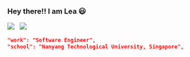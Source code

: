 ### Hey there!! I am Lea 😃

<a href="https://www.linkedin.com/in/leawy/"><img src="https://img.shields.io/badge/linkedin-%230077B5.svg?&style=for-the-badge&logo=linkedin&logoColor=white" /></a>&nbsp;&nbsp;
<a href="mailto:leakin185@gmail.com"><img src="https://img.shields.io/badge/gmail-%23D14836.svg?&style=for-the-badge&logo=gmail&logoColor=white" /></a>&nbsp;&nbsp;&nbsp;&nbsp;

```json
"work": "Software Engineer",
"school": "Nanyang Technological University, Singapore",
```


